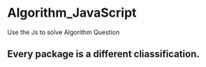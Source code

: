# Algorithm_JavaScript
Use the Js to solve Algorithm Question


## Every package is a different cliassification.
